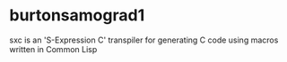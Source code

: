 # burtonsamograd1
sxc is an 'S-Expression C' transpiler for generating C code using macros written in Common Lisp
